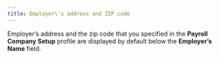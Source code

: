 ```yaml
---
title: Employer\'s address and ZIP code
---
```



Employer’s address and the zip code that you specified in the **Payroll Company Setup** profile are displayed  by default below the **Employer’s Name**  field.
